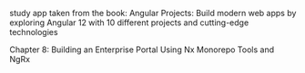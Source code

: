 study app taken from the book: Angular Projects: Build modern web apps by exploring Angular 12 with 10 different projects and cutting-edge technologies

Chapter 8: Building an Enterprise Portal Using Nx Monorepo Tools and NgRx
